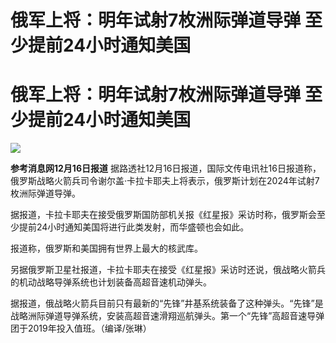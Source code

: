# 俄军上将：明年试射7枚洲际弹道导弹 至少提前24小时通知美国

# 俄军上将：明年试射7枚洲际弹道导弹 至少提前24小时通知美国

![](https://inews.gtimg.com/om_bt/OEoe4PzXZew2tFPQyBmU5GRrQ6Shw4HQPtsVZ17XI76PYAA/1000)

**参考消息网12月16日报道**
据路透社12月16日报道，国际文传电讯社16日报道称，俄罗斯战略火箭兵司令谢尔盖·卡拉卡耶夫上将表示，俄罗斯计划在2024年试射7枚洲际弹道导弹。

据报道，卡拉卡耶夫在接受俄罗斯国防部机关报《红星报》采访时称，俄罗斯会至少提前24小时通知美国将进行此类发射，而华盛顿也会如此。

报道称，俄罗斯和美国拥有世界上最大的核武库。

另据俄罗斯卫星社报道，卡拉卡耶夫在接受《红星报》采访时还说，俄战略火箭兵的机动战略导弹系统也计划装备高超音速机动弹头。

据报道，俄战略火箭兵目前只有最新的“先锋”井基系统装备了这种弹头。“先锋”是战略洲际弹道导弹系统，安装高超音速滑翔巡航弹头。第一个“先锋”高超音速导弹团于2019年投入值班。（编译/张琳）

